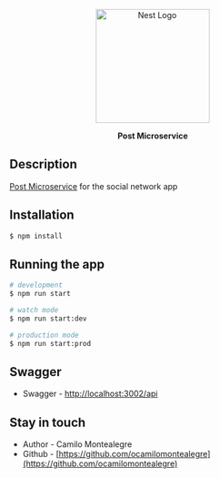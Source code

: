 <p align="center">
  <a href="http://nestjs.com/" target="blank"><img src="https://nestjs.com/img/logo-small.svg" width="200" alt="Nest Logo" /></a>
</p>

[circleci-image]: https://img.shields.io/circleci/build/github/nestjs/nest/master?token=abc123def456
[circleci-url]: https://circleci.com/gh/nestjs/nest

  <p align="center"><strong>Post Microservice</strong><p align="center">

## Description

[Post Microservice](https://github.com/ocamilomontealegre/post-microservice) for the social network app

## Installation

```bash
$ npm install
```

## Running the app

```bash
# development
$ npm run start

# watch mode
$ npm run start:dev

# production mode
$ npm run start:prod
```

## Swagger

- Swagger - [http://localhost:3002/api](http://localhost:3002/api)


## Stay in touch

- Author - Camilo Montealegre
- Github - [https://github.com/ocamilomontealegre](https://github.com/ocamilomontealegre)
